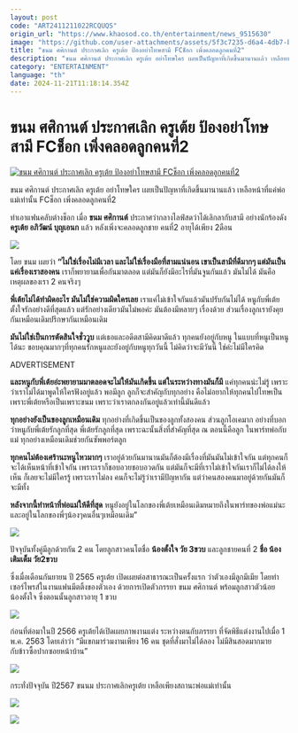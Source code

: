 ```yaml
---
layout: post
code: "ART2411211022RCQUQS"
origin_url: "https://www.khaosod.co.th/entertainment/news_9515630"
image: "https://github.com/user-attachments/assets/5f3c7235-d6a4-4db7-b6e4-001af7714b67"
title: "ขนม ศศิกานต์ ประกาศเลิก ครูเต้ย ป้องอย่าโทษสามี FCช็อก เพิ่งคลอดลูกคนที่2"
description: "ขนม ศศิกานต์ ประกาศเลิก ครูเต้ย อย่าโทษใคร เผยเป็นปัญหาที่เกิดขึ้นมานานแล้ว เหลือหน้าที่แค่พ่อแม่เท่านั้น FCช็อก เพิ่งคลอดลูกคนที่2"
category: "ENTERTAINMENT"
language: "th"
date: 2024-11-21T11:18:14.354Z
---
```


# ขนม ศศิกานต์ ประกาศเลิก ครูเต้ย ป้องอย่าโทษสามี FCช็อก เพิ่งคลอดลูกคนที่2

[![ขนม ศศิกานต์ ประกาศเลิก ครูเต้ย ป้องอย่าโทษสามี FCช็อก เพิ่งคลอดลูกคนที่2](https://www.khaosod.co.th/wpapp/uploads/2024/11/Toey-Apiwat-Boonanak-2-1.jpg "ขนม ศศิกานต์ ประกาศเลิก ครูเต้ย ป้องอย่าโทษสามี FCช็อก เพิ่งคลอดลูกคนที่2")](https://www.khaosod.co.th/wpapp/uploads/2024/11/Toey-Apiwat-Boonanak-2-1.jpg)

ขนม ศศิกานต์ ประกาศเลิก ครูเต้ย อย่าโทษใคร เผยเป็นปัญหาที่เกิดขึ้นมานานแล้ว เหลือหน้าที่แค่พ่อแม่เท่านั้น FCช็อก เพิ่งคลอดลูกคนที่2

ทำเอาแฟนคลับต่างช็อก เมื่อ **ขนม ศศิกานต์** ประกาศว่ากลางไลฟ์สดว่าได้เลิกลากับสามี อย่างนักร้องดัง **ครูเต้ย อภิวัฒน์ บุญเอนก** แล้ว หลังเพิ่งจะคลอดลูกชาย คนที่2 อายุได้เพียง 2ดือน

![](https://www.khaosod.co.th/wpapp/uploads/2024/11/Toey-Apiwat-Boonanak-1.jpg)

โดย ขนม เผยว่า **“ไม่ใช่เรื่องไม่มีเวลา และไม่ใช่เรื่องมือที่สามแน่นอน เขาเป็นสามีที่ดีมากๆ แต่มันเป็นแค่เรื่องเราสองคน** เราก็พยายามเพื่อกันมาตลอด แต่มันก็ยังมีอะไรที่มันจูนกันแล้ว มันไม่ได้ มันคือเหตุผลของเรา 2 คนจริงๆ

**พี่เต้ยไม่ได้ทำผิดอะไร มันไม่ใช่ความผิดใครเลย** เราแค่ไม่เข้าใจกันแล้วมันปรับกันไม่ได้ หนูกับพี่เต้ยตั้งใจรักอย่างดีที่สุดแล้ว แต่รักอย่างเดียวมันไม่พอค่ะ มันต้องมีหลายๆ เรื่องด้วย ส่วนเรื่องลูกเรายังคุยกันเหมือนเดิมปรึกษากันเหมือนเดิม

**มันไม่ใช่เป็นการตัดสินใจชั่ววูบ** แต่เธอและอดีตสามีคิดมาดีแล้ว ทุกคนยังอยู่กับหนู ในแบบที่หนูเป็นหนูได้นะ ขอบคุณมากๆที่ทุกคนรักหนูและยังอยู่กับหนูทุกวันนี้ ไม่คิดว่าจะมีวันนี้ ใช่ค่ะไม่มีใครคิด

ADVERTISEMENT

**และหนูกับพี่เต้ยอ่ะพยายามมาตลอดจะไม่ให้มันเกิดขึ้น แต่ในระหว่างทางมันก็มี** แค่ทุกคนน่ะไม่รู้ เพราะว่าเราไม่ได้มาพูดให้ใครฟังอยู่แล้ว พอมีลูก ลูกก็จะสำคัญกับทุกอย่าง คือไม่อยากให้ทุกคนไปโทษเป็นเพราะพี่เต้ยหรือเป็นเพราะขนม เพราะว่าเราตกลงกันอยู่แล้วเท่านี้มันดีแล้ว

**ทุกอย่างยังเป็นของลูกเหมือนเดิม** ทุกอย่างที่เกิดขึ้นเป็นของลูกทั้งสองคน ส่วนลูกโอเคมาก อย่างที่บอกว่าหนูกับพี่เต้ยรักลูกที่สุด พี่เต้ยรักลูกที่สุด เพราะฉะนั้นสิ่งที่สำคัญที่สุด ณ ตอนนี้คือลูก ในพาร์ทพ่อกับแม่ ทุกอย่างเหมือนเดิมช่วยกันซัพพอร์ตลูก

**ทุกคนไม่ต้องเศร้านะหนูไหวมากๆ** เราอยู่ด้วยกันมานานมันก็ต้องมีเรื่องที่มันมันไม่เข้าใจกัน แต่ทุกคนก็จะได้เห็นหน้าที่เข้าใจกัน เพราะเราก็ชอบอวยชอบอวดกัน แต่มันก็จะมีที่เราไม่เข้าใจกันเราก็ไม่ได้ลงให้เห็น ก็เลยจะไม่มีใครรู้ เพราะเราไม่ลง คนก็จะไม่รู้ว่าเรามีปัญหากัน แต่ว่าคนสองคนมาอยู่ด้วยกันมันก็จะมีทั้ง

**หลังจากนี้ทำหน้าที่พ่อแม่ให้ดีที่สุด** หนูยังอยู่ในโลกของพี่เต้ยเหมือนเดิมหมายถึงในพาร์ทของพ่อแม่นะ และอยู่ในโลกของพี่ๆน้องๆคนอื่นๆเหมือนเดิม”

![](https://www.khaosod.co.th/wpapp/uploads/2024/11/page-10.jpg)

ปัจจุบันทั้งคู่มีลูกด้วยกัน 2 คน โดยลูกสาวคนโตชื่อ **น้องตั้งใจ วัย 3ขวบ** และลูกชายคนที่ 2 **ชื่อ น้องเติมเต็ม วัย2ขวบ**

ซึ่งเมื่อเดือนกันยายน ปี 2565 ครูเต้ย เปิดเผยต่อสาธารณะเป็นครั้งแรก ว่าตัวเองมีลูกมีเมีย โดยทำเซอร์ไพรส์ในงานแฟนมีตติ้งของตัวเอง ด้วยการเปิดตัวภรรยา ขนม ศศิกานต์ พร้อมลูกสาวตัวน้อย น้องตั้งใจ ซึ่งตอนนั้นลูกสาวอายุ 1 ขวบ

![](https://www.khaosod.co.th/wpapp/uploads/2024/11/Toey-Apiwat-Boonanak-2-2.jpg)

ก่อนที่ต่อมาในปี 2566 ครูเต้ยได้เปิดเผยภาพงานแต่ง ระหว่างตนกับภรรยา ที่จัดพิธีแต่งงานไปเมื่อ 1 พ.ค. 2563 โดยเล่าว่า “มีแขกมาร่วมงานเพียง 16 คน ชุดที่สั่งมาไม่ได้ลอง ไม่มีสินสอดมากมาย กับข้าวซื้อปากซอยหน้าบ้าน”

![](https://www.khaosod.co.th/wpapp/uploads/2024/11/Toey-Apiwat-Boonanak-4.jpg)

กระทั่งปัจจุบัน ปี2567 ขนนม ประกาศเลิกครูเต้ย เหลือเพียงสถานะพ่อแม่เท่านั้น

![](https://www.khaosod.co.th/wpapp/uploads/2024/11/Toey-Apiwat-Boonanak-5.jpg)

![](https://www.khaosod.co.th/wpapp/uploads/2024/11/Toey-Apiwat-Boonanak-6.jpg)
